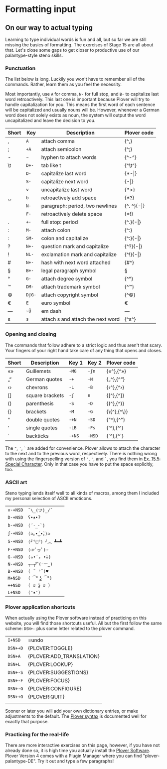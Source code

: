 # Formatting input

## On our way to actual typing

Learning to type individual words is fun and all, but so far we are still missing the basics of formatting.
The exercises of Stage 15 are all about that.
Let's close some gaps to get closer to productive use of our palantype-style steno skills.

### Punctuation

The list below is long. Luckily you won't have to remember all of the commands.
Rather, learn them as you feel the necessity.

Most importantly, use `A` for comma, `N-` for full stop, and `B-` to capitalize last word retroactively.
This last one is important because Plover will try to handle capitalization for you.
This means the first word of each sentence will be capitalized and usually nouns will be.
However, whenever a German word does not solely exists as noun,
the system will output the word uncapitalized and leave the decision to you.

| Short | Key    | Description                       | Plover code     |
|-------|--------|-----------------------------------|-----------------|
| ,     | `A   ` | attach comma                      | {^,}            |
| ;     | `+A  ` | attach semicolon                  | {^;}            |
| -     | `~   ` | hyphen to attach words            | {&Hat;-&Hat;}           |
| \\t   | `D+- ` | tab like t                        | {&Hat;\t&Hat;}          |
|       | `D-  ` | capitalize last word              | {\*-&#124;}     |
|       | `S-  ` | capitalize next word              | {-&#124;}       |
|       | `v   ` | uncapitalize last word            | {\*&gt;}        |
| ␣     | `b   ` | retroactively add space           | {\*?}           |
|       | `N-  ` | paragraph: period, two newlines   | {^. ^}{-&#124;} |
|       | `F-  ` | retroactively delete space        | {*!}            |
| .     | `+-  ` | full stop: period                 | {^.}{-&#124;}   |
| :     | `M-  ` | attach colon                      | {^:}            |
| :     | `SM- ` | colon and capitalize              | {^:}{-&#124;}   |
| ?     | `N+- ` | question mark and capitalize      | {^?}{-&#124;}   |
| !     | `NL- ` | exclamation mark and capitalize   | {^!}{-&#124;}   |
| #     | `N+- ` | hash with next word attached      | {\#^}           |
| §     | `B+- ` | legal paragraph symbol            | §               |
| °     | `G-  ` | attach degree symbol              | {^°}            |
| ™     | `DM- ` | attach trademark symbol           | {^™}            |
| ©     | `DʃG-` | attach copyright symbol           | {^©}            |
| €     | `E   ` | euro symbol                       | €               |
| —     | `~Ü  ` | em dash                           | —               |
| s     | `s   ` | attach s and attach the next word | {^s^}           |

### Opening and closing

The commands that follow adhere to a strict logic and thus aren't that scary.
Your fingers of your right hand take care of any thing that opens and closes.

| Short | Description     | Key 1   | Key 2 | Plover code           |
|-------|-----------------|---------|-------|-----------------------|
| «»    | Guillemets      | `-MG `  | `-ʃn` | {«&Hat;},{&Hat;»}     |
| „“    | German quotes   | `-+`    | `-N`  | {„&Hat;},{&Hat;“}     |
| ‹›    | chevrons        | `-L`    | `-B`  | {‹&Hat;},{&Hat;›}     |
| []    | square brackets | `-ʃ`    | `n`   | {[&Hat;},{&Hat;]}     |
| ()    | parenthesis     | `-S`    | `-D`  | {(&Hat;},{&Hat;)}     |
| {}    | brackets        | `-M`    | `-G`  | {\\{&Hat;},{&Hat;\\}} |
| "     | double quotes   | `-+N`   | `-SD` | {"&Hat;},{&Hat;"}     |
| '     | single quotes   | `-LB`   | `-Fs` | {'&Hat;},{&Hat;'}     |
| &#96; | backticks       | `-+NS`  | `-NSD`| {&#96;&Hat;},{&Hat;&#96;}     |

The `"`, `'`, ``` ` ``` are added for convenience.
Plover allows to attach the character to the next and to the previous word, respectively.
There is nothing wrong with using the fingerspelling version of `"`, `'`, and ``` ` ```,
you find them in [Ex. 15.5: Special Character](SystemDE/TextEN/57).
Only in that case you have to put the space explicitly, too.

### ASCII art

Steno typing lends itself well to all kinds of macros,
among them I included my personal selection of ASCII emoticons.

|         |               |
|---------|---------------|
| `v-+NSD` | `¯\_(ツ)_/¯`     |
| `D-+NSD` | `ʕ•ᴥ•ʔ`         |
| `b-+NSD` | ```(´･_･`)```       |
| `ʃ-+NSD` | `(⊃｡•́‿•̀｡)⊃`   |
| `S-+NSD` | `(╯°□°）╯︵ ┻━┻`  |
| `F-+NSD` | `(☞ﾟヮﾟ)☞`       |
| `G-+NSD` | `(๑•́ ₃ •̀๑)`   |
| `N-+NSD` | `┬─┬⃰͡ (ᵔᵕᵔ͜ )` |
| `B-+NSD` | `( ˘ ³˘)♥`      |
| `M+NSD` | `( ͡° ͜ʖ ͡°)`   |
| `++NSD` | `( ಠ ʖ̯ ಠ )`    |
| `L+NSD` | `(ᵔᴥᵔ)`         |

### Plover application shortcuts

When actually using the Plover software instead of practicing on this website,
you will find those shortcuts useful.
All but the first follow the same scheme: `DSN+-` plus some letter related to the plover command.

|          |                          |
|----------|--------------------------|
| `I+NSD`  | =undo                    |
| `DSN++D` | {PLOVER:TOGGLE}          |
| `DSN+A`  | {PLOVER:ADD_TRANSLATION} |
| `DSN+L`  | {PLOVER:LOOKUP}          |
| `DSN+-S` | {PLOVER:SUGGESTIONS}     |
| `DSN+-F` | {PLOVER:FOCUS}           |
| `DSN+-G` | {PLOVER:CONFIGURE}       |
| `DSN++G` | {PLOVER:QUIT}            |
|          |                          |

Sooner or later you will add your own dictionary entries, or make adjustments to the default.
The [Plover syntax](https://github.com/openstenoproject/plover/wiki/Dictionary-Format)
is documented well for exactly that purpose.

### Practicing for the real-life

There are more interactive exercises on this page, however, if you have not already done so,
it is high time you actually install the
[Plover Software](https://github.com/openstenoproject/plover/releases/tag/v4.0.0.dev10).
Plover Version 4 comes with a Plugin Manager where you can find "plover-palantype-DE".
Try it out and type a few paragraphs!
